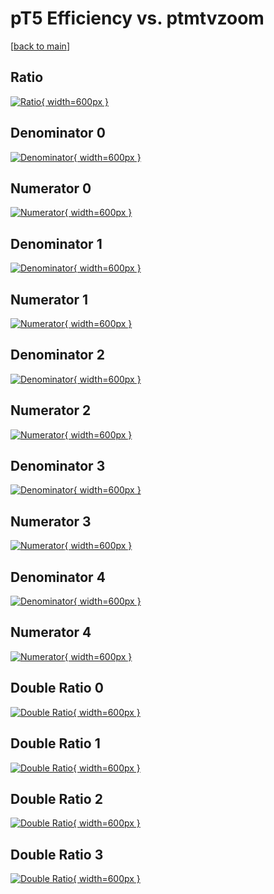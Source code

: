 # pT5 Efficiency vs. ptmtvzoom

[[back to main](./)]



## Ratio

[![Ratio](../mtv/var/pT5_loweta_13_1_eff_ptmtvzoom.png){ width=600px }](../mtv/var/pT5_loweta_13_1_eff_ptmtvzoom.pdf)

## Denominator 0

[![Denominator](../mtv/den/pT5_loweta_13_1_eff_ptmtvzoom_den0.png){ width=600px }](../mtv/den/pT5_loweta_13_1_eff_ptmtvzoom_den0.pdf)

## Numerator 0

[![Numerator](../mtv/num/pT5_loweta_13_1_eff_ptmtvzoom_num0.png){ width=600px }](../mtv/num/pT5_loweta_13_1_eff_ptmtvzoom_num0.pdf)

## Denominator 1

[![Denominator](../mtv/den/pT5_loweta_13_1_eff_ptmtvzoom_den1.png){ width=600px }](../mtv/den/pT5_loweta_13_1_eff_ptmtvzoom_den1.pdf)

## Numerator 1

[![Numerator](../mtv/num/pT5_loweta_13_1_eff_ptmtvzoom_num1.png){ width=600px }](../mtv/num/pT5_loweta_13_1_eff_ptmtvzoom_num1.pdf)

## Denominator 2

[![Denominator](../mtv/den/pT5_loweta_13_1_eff_ptmtvzoom_den2.png){ width=600px }](../mtv/den/pT5_loweta_13_1_eff_ptmtvzoom_den2.pdf)

## Numerator 2

[![Numerator](../mtv/num/pT5_loweta_13_1_eff_ptmtvzoom_num2.png){ width=600px }](../mtv/num/pT5_loweta_13_1_eff_ptmtvzoom_num2.pdf)

## Denominator 3

[![Denominator](../mtv/den/pT5_loweta_13_1_eff_ptmtvzoom_den3.png){ width=600px }](../mtv/den/pT5_loweta_13_1_eff_ptmtvzoom_den3.pdf)

## Numerator 3

[![Numerator](../mtv/num/pT5_loweta_13_1_eff_ptmtvzoom_num3.png){ width=600px }](../mtv/num/pT5_loweta_13_1_eff_ptmtvzoom_num3.pdf)

## Denominator 4

[![Denominator](../mtv/den/pT5_loweta_13_1_eff_ptmtvzoom_den4.png){ width=600px }](../mtv/den/pT5_loweta_13_1_eff_ptmtvzoom_den4.pdf)

## Numerator 4

[![Numerator](../mtv/num/pT5_loweta_13_1_eff_ptmtvzoom_num4.png){ width=600px }](../mtv/num/pT5_loweta_13_1_eff_ptmtvzoom_num4.pdf)

## Double Ratio 0

[![Double Ratio](../mtv/ratio/pT5_loweta_13_1_eff_ptmtvzoom_ratio0.png){ width=600px }](../mtv/ratio/pT5_loweta_13_1_eff_ptmtvzoom_ratio0.pdf)

## Double Ratio 1

[![Double Ratio](../mtv/ratio/pT5_loweta_13_1_eff_ptmtvzoom_ratio1.png){ width=600px }](../mtv/ratio/pT5_loweta_13_1_eff_ptmtvzoom_ratio1.pdf)

## Double Ratio 2

[![Double Ratio](../mtv/ratio/pT5_loweta_13_1_eff_ptmtvzoom_ratio2.png){ width=600px }](../mtv/ratio/pT5_loweta_13_1_eff_ptmtvzoom_ratio2.pdf)

## Double Ratio 3

[![Double Ratio](../mtv/ratio/pT5_loweta_13_1_eff_ptmtvzoom_ratio3.png){ width=600px }](../mtv/ratio/pT5_loweta_13_1_eff_ptmtvzoom_ratio3.pdf)

